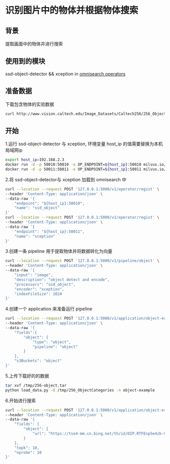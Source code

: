 # 识别图片中的物体并根据物体搜索

##  背景
提取画面中的物体并进行搜索
##  使用到的模块
ssd-object-detector &&  xception in [omnisearch operators](https://github.com/ReigenAraka/omnisearch-operators)

##  准备数据
下载包含物体的实验数据
```bash
curl http://www.vision.caltech.edu/Image_Datasets/Caltech256/256_ObjectCategories.tar -o /tmp/256-object.tar
```

## 开始
1.运行 ssd-object-detector 与 xception, 环境变量 host_ip 的值需要替换为本机局域网ip
```bash
export host_ip=192.168.2.3
docker run -d -p 50010:50010 -e OP_ENDPOINT=${host_ip}:50010 milvus.io/om-operators/ssd-object-detector:v1 
docker run -d -p 50011:50011 -e OP_ENDPOINT=${host_ip}:50011 milvus.io/om-operators/xception:v1 
```
    
2.将 ssd-object-detector与 xception 加载到 omnisearch 中
```bash
curl --location --request POST '127.0.0.1:5000/v1/operator/regist' \
--header 'Content-Type: application/json' \
--data-raw '{
    "endpoint": "${host_ip}:50010",
    "name": "ssd_object"
}'
curl --location --request POST '127.0.0.1:5000/v1/operator/regist' \
--header 'Content-Type: application/json' \
--data-raw '{
    "endpoint": "${host_ip}:50011",
    "name": "xception"
}'
```
   
3.创建一条 pipeline 用于提取物体并将数据转化为向量
```bash
curl --location --request POST '127.0.0.1:5000/v1/pipeline/object' \
--header 'Content-Type: application/json' \
--data-raw '{
	"input": "image",
	"description": "object detect and encode",
	"processors": "ssd_object",
	"encoder": "xception",
	"indexFileSize": 1024
}'
```
4.创建一个 application 来准备运行 pipeline
```bash
curl --location --request POST '127.0.0.1:5000/v1/application/object-example' \
--header 'Content-Type: application/json' \
--data-raw '{
    "fields":{
        "object": {
            "type": "object",
            "pipeline": "object"
        }
    },
    "s3Buckets": "object"
}'
```
5.上传下载好的的数据
```bash
tar xvf /tmp/256-object.tar
python load_data.py -d /tmp/256_ObjectCategories -n object-example
```

6.开始进行搜索
```bash
curl --location --request POST '127.0.0.1:5000/v1/application/object-example/search' \
--header 'Content-Type: application/json' \
--data-raw '{
	"fields": {
        "object": {
            "url": "https://tse4-mm.cn.bing.net/th/id/OIP.RTFEnp5e4zb-CkbYvO1KfwHaHT?pid=Api&rs=1"
        }
    },
    "topk": 10,
    "nprobe": 20
}'
```
